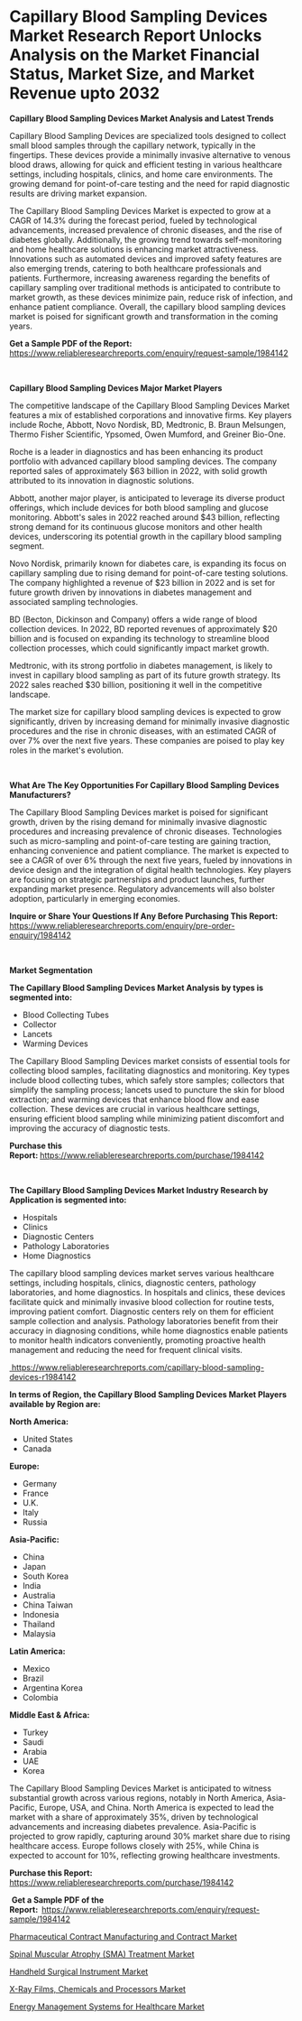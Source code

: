 <p><h1>Capillary Blood Sampling Devices Market Research Report Unlocks Analysis on the Market Financial Status, Market Size, and Market Revenue upto 2032</h1></p><p><strong>Capillary Blood Sampling Devices Market Analysis and Latest Trends</strong></p>
<p><p>Capillary Blood Sampling Devices are specialized tools designed to collect small blood samples through the capillary network, typically in the fingertips. These devices provide a minimally invasive alternative to venous blood draws, allowing for quick and efficient testing in various healthcare settings, including hospitals, clinics, and home care environments. The growing demand for point-of-care testing and the need for rapid diagnostic results are driving market expansion.</p><p>The Capillary Blood Sampling Devices Market is expected to grow at a CAGR of 14.3% during the forecast period, fueled by technological advancements, increased prevalence of chronic diseases, and the rise of diabetes globally. Additionally, the growing trend towards self-monitoring and home healthcare solutions is enhancing market attractiveness. Innovations such as automated devices and improved safety features are also emerging trends, catering to both healthcare professionals and patients. Furthermore, increasing awareness regarding the benefits of capillary sampling over traditional methods is anticipated to contribute to market growth, as these devices minimize pain, reduce risk of infection, and enhance patient compliance. Overall, the capillary blood sampling devices market is poised for significant growth and transformation in the coming years.</p></p>
<p><strong>Get a Sample PDF of the Report:&nbsp;</strong> <a href="https://www.reliableresearchreports.com/enquiry/request-sample/1984142?utm_campaign=13&utm_medium=2&utm_source=Github&utm_content=ia&utm_term=03032025&utm_id=capillary-blood-sampling-devices">https://www.reliableresearchreports.com/enquiry/request-sample/1984142</a></p>
<p>&nbsp;</p>
<p><strong>Capillary Blood Sampling Devices Major Market Players</strong></p>
<p><p>The competitive landscape of the Capillary Blood Sampling Devices Market features a mix of established corporations and innovative firms. Key players include Roche, Abbott, Novo Nordisk, BD, Medtronic, B. Braun Melsungen, Thermo Fisher Scientific, Ypsomed, Owen Mumford, and Greiner Bio-One. </p><p>Roche is a leader in diagnostics and has been enhancing its product portfolio with advanced capillary blood sampling devices. The company reported sales of approximately $63 billion in 2022, with solid growth attributed to its innovation in diagnostic solutions.</p><p>Abbott, another major player, is anticipated to leverage its diverse product offerings, which include devices for both blood sampling and glucose monitoring. Abbott's sales in 2022 reached around $43 billion, reflecting strong demand for its continuous glucose monitors and other health devices, underscoring its potential growth in the capillary blood sampling segment.</p><p>Novo Nordisk, primarily known for diabetes care, is expanding its focus on capillary sampling due to rising demand for point-of-care testing solutions. The company highlighted a revenue of $23 billion in 2022 and is set for future growth driven by innovations in diabetes management and associated sampling technologies.</p><p>BD (Becton, Dickinson and Company) offers a wide range of blood collection devices. In 2022, BD reported revenues of approximately $20 billion and is focused on expanding its technology to streamline blood collection processes, which could significantly impact market growth.</p><p>Medtronic, with its strong portfolio in diabetes management, is likely to invest in capillary blood sampling as part of its future growth strategy. Its 2022 sales reached $30 billion, positioning it well in the competitive landscape.</p><p>The market size for capillary blood sampling devices is expected to grow significantly, driven by increasing demand for minimally invasive diagnostic procedures and the rise in chronic diseases, with an estimated CAGR of over 7% over the next five years. These companies are poised to play key roles in the market's evolution.</p></p>
<p>&nbsp;</p>
<p><strong>What Are The Key Opportunities For Capillary Blood Sampling Devices Manufacturers?</strong></p>
<p><p>The Capillary Blood Sampling Devices market is poised for significant growth, driven by the rising demand for minimally invasive diagnostic procedures and increasing prevalence of chronic diseases. Technologies such as micro-sampling and point-of-care testing are gaining traction, enhancing convenience and patient compliance. The market is expected to see a CAGR of over 6% through the next five years, fueled by innovations in device design and the integration of digital health technologies. Key players are focusing on strategic partnerships and product launches, further expanding market presence. Regulatory advancements will also bolster adoption, particularly in emerging economies.</p></p>
<p><strong>Inquire or Share Your Questions If Any Before Purchasing This Report:</strong> <a href="https://www.reliableresearchreports.com/enquiry/pre-order-enquiry/1984142?utm_campaign=13&utm_medium=2&utm_source=Github&utm_content=ia&utm_term=03032025&utm_id=capillary-blood-sampling-devices">https://www.reliableresearchreports.com/enquiry/pre-order-enquiry/1984142</a></p>
<p>&nbsp;</p>
<p><strong>Market Segmentation</strong></p>
<p><strong>The Capillary Blood Sampling Devices Market Analysis by types is segmented into:</strong></p>
<p><ul><li>Blood Collecting Tubes</li><li>Collector</li><li>Lancets</li><li>Warming Devices</li></ul></p>
<p><p>The Capillary Blood Sampling Devices market consists of essential tools for collecting blood samples, facilitating diagnostics and monitoring. Key types include blood collecting tubes, which safely store samples; collectors that simplify the sampling process; lancets used to puncture the skin for blood extraction; and warming devices that enhance blood flow and ease collection. These devices are crucial in various healthcare settings, ensuring efficient blood sampling while minimizing patient discomfort and improving the accuracy of diagnostic tests.</p></p>
<p><strong>Purchase this Report:&nbsp;</strong><a href="https://www.reliableresearchreports.com/purchase/1984142?utm_campaign=13&utm_medium=2&utm_source=Github&utm_content=ia&utm_term=03032025&utm_id=capillary-blood-sampling-devices">https://www.reliableresearchreports.com/purchase/1984142</a></p>
<p>&nbsp;</p>
<p><strong>The Capillary Blood Sampling Devices Market Industry Research by Application is segmented into:</strong></p>
<p><ul><li>Hospitals</li><li>Clinics</li><li>Diagnostic Centers</li><li>Pathology Laboratories</li><li>Home Diagnostics</li></ul></p>
<p><p>The capillary blood sampling devices market serves various healthcare settings, including hospitals, clinics, diagnostic centers, pathology laboratories, and home diagnostics. In hospitals and clinics, these devices facilitate quick and minimally invasive blood collection for routine tests, improving patient comfort. Diagnostic centers rely on them for efficient sample collection and analysis. Pathology laboratories benefit from their accuracy in diagnosing conditions, while home diagnostics enable patients to monitor health indicators conveniently, promoting proactive health management and reducing the need for frequent clinical visits.</p></p>
<p><a href="https://www.reliableresearchreports.com/capillary-blood-sampling-devices-r1984142?utm_campaign=13&utm_medium=2&utm_source=Github&utm_content=ia&utm_term=03032025&utm_id=capillary-blood-sampling-devices">&nbsp;https://www.reliableresearchreports.com/capillary-blood-sampling-devices-r1984142</a></p>
<p><strong>In terms of Region, the Capillary Blood Sampling Devices Market Players available by Region are:</strong></p>
<p>
    <p> <strong> North America: </strong>
        <ul>
            <li>United States</li>
            <li>Canada</li>
        </ul>
        </p> 
    <p> <strong> Europe: </strong>
        <ul>
            <li>Germany</li>
            <li>France</li>
            <li>U.K.</li>
            <li>Italy</li>
            <li>Russia</li>
        </ul>
        </p> 
    <p> <strong> Asia-Pacific: </strong>
        <ul>
            <li>China</li>
            <li>Japan</li>
            <li>South Korea</li>
            <li>India</li>
            <li>Australia</li>
            <li>China Taiwan</li>
            <li>Indonesia</li>
            <li>Thailand</li>
            <li>Malaysia</li>
        </ul>
        </p> 
    <p> <strong> Latin America: </strong>
        <ul>
            <li>Mexico</li>
            <li>Brazil</li>
            <li>Argentina Korea</li>
            <li>Colombia</li>
        </ul>
        </p> 
    <p> <strong> Middle East & Africa: </strong>
        <ul>
            <li>Turkey</li>
            <li>Saudi</li>
            <li>Arabia</li>
            <li>UAE</li>
            <li>Korea</li>
        </ul>
    </p>
    </p>
<p><p>The Capillary Blood Sampling Devices Market is anticipated to witness substantial growth across various regions, notably in North America, Asia-Pacific, Europe, USA, and China. North America is expected to lead the market with a share of approximately 35%, driven by technological advancements and increasing diabetes prevalence. Asia-Pacific is projected to grow rapidly, capturing around 30% market share due to rising healthcare access. Europe follows closely with 25%, while China is expected to account for 10%, reflecting growing healthcare investments.</p></p>
<p><strong>Purchase this Report: </strong><a href="https://www.reliableresearchreports.com/purchase/1984142?utm_campaign=13&utm_medium=2&utm_source=Github&utm_content=ia&utm_term=03032025&utm_id=capillary-blood-sampling-devices">https://www.reliableresearchreports.com/purchase/1984142</a></p>
<p>&nbsp;<strong>Get a Sample PDF of the Report:&nbsp;&nbsp;</strong><a href="https://www.reliableresearchreports.com/enquiry/request-sample/1984142?utm_campaign=13&utm_medium=2&utm_source=Github&utm_content=ia&utm_term=03032025&utm_id=capillary-blood-sampling-devices">https://www.reliableresearchreports.com/enquiry/request-sample/1984142</a></p>
<p><strong></strong></p>
<p><p><a href="https://github.com/Krish2023na/Market-Research-Report-List-7/blob/main/pharmaceutical-contract-manufacturing-and-contract-market.md?utm_campaign=13&utm_medium=2&utm_source=Github&utm_content=ia&utm_term=03032025&utm_id=capillary-blood-sampling-devices">Pharmaceutical Contract Manufacturing and Contract Market</a></p><p><a href="https://github.com/AshrafKhan865/Market-Research-Report-List-1/blob/main/spinal-muscular-atrophy-sma-treatment-market.md?utm_campaign=13&utm_medium=2&utm_source=Github&utm_content=ia&utm_term=03032025&utm_id=capillary-blood-sampling-devices">Spinal Muscular Atrophy (SMA) Treatment Market</a></p><p><a href="https://github.com/RickHolmes3/Market-Research-Report-List-7/blob/main/handheld-surgical-instrument-market.md?utm_campaign=13&utm_medium=2&utm_source=Github&utm_content=ia&utm_term=03032025&utm_id=capillary-blood-sampling-devices">Handheld Surgical Instrument Market</a></p><p><a href="https://github.com/bmorecock/Market-Research-Report-List-6/blob/main/x-ray-films-chemicals-and-processors-market.md?utm_campaign=13&utm_medium=2&utm_source=Github&utm_content=ia&utm_term=03032025&utm_id=capillary-blood-sampling-devices">X-Ray Films, Chemicals and Processors Market</a></p><p><a href="https://github.com/zeyddaddo4/Market-Research-Report-List-1/blob/main/energy-management-systems-for-healthcare-market.md?utm_campaign=13&utm_medium=2&utm_source=Github&utm_content=ia&utm_term=03032025&utm_id=capillary-blood-sampling-devices">Energy Management Systems for Healthcare Market</a></p></p>